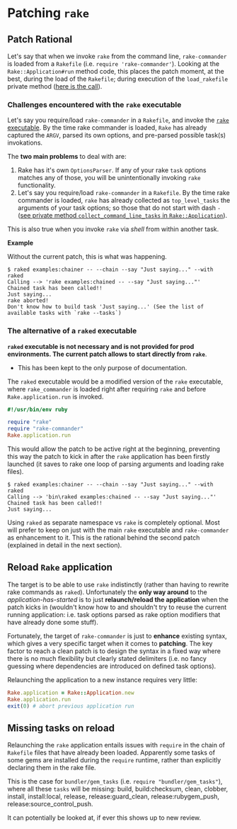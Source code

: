 # Patching `rake`

## Patch Rational

Let's say that when we invoke `rake` from the command line, `rake-commander` is loaded from a `Rakefile` (i.e. `require 'rake-commander'`). Looking at the `Rake::Application#run` method code, this places the patch moment, at the best, during the load of the `Rakefile`; during execution of the `load_rakefile` private method ([here is the call](https://github.com/ruby/rake/blob/48e798484babf725b0562cc417986da513e5d0ae/lib/rake/application.rb#L82)).

### Challenges encountered with the `rake` executable

Let's say you require/load `rake-commander` in a `Rakefile`, and invoke the [`rake` executable](https://github.com/ruby/rake/blob/master/exe/rake). By the time rake commander is loaded, `Rake` has already captured the `ARGV`, parsed its own options, and pre-parsed possible task(s) invokations.

The **two main problems** to deal with are:

  1. Rake has it's own `OptionsParser`. If any of your rake `task` options matches any of those, you will be unintentionally invoking `rake` functionality.
  2. Let's say you require/load `rake-commander` in a `Rakefile`. By the time rake commander is loaded, `rake` has already collected as `top_level_tasks` the arguments of your task options; so those that do not start with dash `-` ([see private method `collect_command_line_tasks` in `Rake::Application`](https://github.com/ruby/rake/blob/48e798484babf725b0562cc417986da513e5d0ae/lib/rake/application.rb#L782)).

This is also true when you invoke `rake` via _shell_ from within another task.

**Example**

Without the current patch, this is what was happening.

```
$ raked examples:chainer -- --chain --say "Just saying..." --with raked
Calling --> 'rake examples:chained -- --say "Just saying..."'
Chained task has been called!!
Just saying...
rake aborted!
Don't know how to build task 'Just saying...' (See the list of available tasks with `rake --tasks`)
```

### The alternative of a `raked` executable

**`raked` executable is not necessary and is not provided for prod environments. The current patch allows to start directly from `rake`**.

  * This has been kept to the only purpose of documentation.

The `raked` executable would be a modified version of the `rake` executable, where `rake_commander` is loaded right after requiring `rake` and before `Rake.application.run` is invoked.

```ruby
#!/usr/bin/env ruby

require "rake"
require "rake-commander"
Rake.application.run
```

This would allow the patch to be active right at the beginning, preventing this way the patch to kick in after the `rake` application has been firstly launched (it saves to rake one loop of parsing arguments and loading rake files).

```
$ raked examples:chainer -- --chain --say "Just saying..." --with raked
Calling --> 'bin\raked examples:chained -- --say "Just saying..."'
Chained task has been called!!
Just saying...
```

Using `raked` as separate namespace vs `rake` is completely optional. Most will prefer to keep on just with the main `rake` executable and  `rake-commander` as enhancement to it. This is the rational behind the second patch (explained in detail in the next section).


## Reload `Rake` application

The target is to be able to use `rake` indistinctly (rather than having to rewrite rake commands as `raked`). Unfortunately the **only way around** to the _application-has-started_ is to just **relaunch/reload the application** when the patch kicks in (wouldn't know how to and shouldn't try to reuse the current running application: i.e. task options parsed as rake option modifiers that have already done some stuff).

Fortunately, the target of `rake-commander` is just to **enhance** existing syntax, which gives a very specific target when it comes to **patching**. The key factor to reach a clean patch is to design the syntax in a fixed way where there is no much flexibility but clearly stated delimiters (i.e. no fancy guessing where dependencies are introduced on defined task options).

Relaunching the application to a new instance requires very little:

```ruby
Rake.application = Rake::Application.new
Rake.application.run
exit(0) # abort previous application run
```

## Missing tasks on reload

Relaunching the `rake` application entails issues with `require` in the chain of `Rakefile` files that have already been loaded. Apparently some tasks of some gems are installed during the `require` runtime, rather than explicitly declaring them in the rake file.

This is the case for `bundler/gem_tasks` (i.e. `require "bundler/gem_tasks"`), where all these `tasks` will be missing: build, build:checksum, clean, clobber, install, install:local, release, release:guard_clean, release:rubygem_push, release:source_control_push.

It can potentially be looked at, if ever this shows up to new review.
